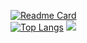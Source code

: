 [![Readme Card](https://github-readme-stats-one-bice.vercel.app/api?username=kotori2&show_icons=true&role=OWNER,ORGANIZATION_MEMBER,COLLABORATOR)](https://github.com/anuraghazra/github-readme-stats)  
[![Top Langs](https://github-readme-stats-one-bice.vercel.app/api/top-langs/?username=kotori2&layout=compact&role=OWNER,ORGANIZATION_MEMBER&langs_count=10)](https://github.com/anuraghazra/github-readme-stats)
![](https://komarev.com/ghpvc/?username=kotori2)
